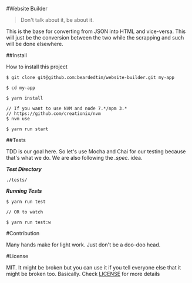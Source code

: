 #Website Builder

> Don't talk about it, be about it.

This is the base for converting from JSON into HTML and vice-versa. This will just be the conversion between the two while the scrapping and such will be done elsewhere. 

##Install

How to install this project

```
$ git clone git@github.com:beardedtim/website-builder.git my-app

$ cd my-app

$ yarn install

// If you want to use NVM and node 7.*/npm 3.*
// https://github.com/creationix/nvm
$ nvm use

$ yarn run start
```

##Tests

TDD is our goal here. So let's use Mocha and Chai for our testing because that's what we do. We are also following the *.spec.* idea.

_**Test Directory**_

`./tests/`

_**Running Tests**_

```
$ yarn run test

// OR to watch

$ yarn run test:w
```

#Contribution

Many hands make for light work. Just don't be a doo-doo head.

#License

MIT. It might be broken but you can use it if you tell everyone else that it might be broken too. Basically. Check [LICENSE](./LICENSE.md) for more details